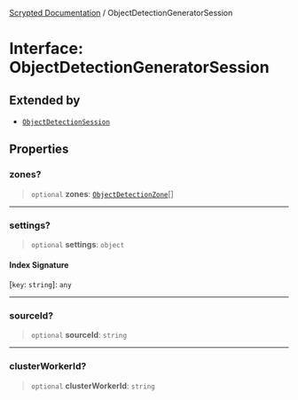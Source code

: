 [Scrypted Documentation](../globals.md) / ObjectDetectionGeneratorSession

# Interface: ObjectDetectionGeneratorSession

## Extended by

- [`ObjectDetectionSession`](ObjectDetectionSession.md)

## Properties

### zones?

> `optional` **zones**: [`ObjectDetectionZone`](ObjectDetectionZone.md)[]

***

### settings?

> `optional` **settings**: `object`

#### Index Signature

 \[`key`: `string`\]: `any`

***

### sourceId?

> `optional` **sourceId**: `string`

***

### clusterWorkerId?

> `optional` **clusterWorkerId**: `string`
